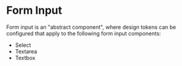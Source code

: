 <!-- @license CC0-1.0 -->

# Form Input

Form input is an "abstract component", where design tokens can be configured that apply to the following form input components:

- Select
- Textarea
- Textbox
